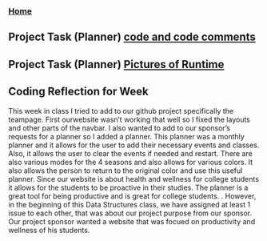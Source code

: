 ### <a href="https://JL1080.github.io/tri3data1/">Home</a>

## Project Task (Planner) [code and code comments](https://github.com/willcyber/tri3/commit/a9500dab328d51da96858788877c8d5544619474#diff-a52656e65d90eefaf4a1b5b97b0c5fcf82cc37fa282bf448bea3cc543a93502d)
## Project Task (Planner) [Pictures of Runtime](https://docs.google.com/document/d/1XrQOlz5pmtVgYH_zMxkhOg7-cB4cqWjwFq7pvvJh8bg/edit?usp=sharing)

## Coding Reflection for Week
This week in class I tried to add to our github project specifically the teampage. First ourwebsite wasn’t working that well so I fixed the layouts and other parts of the navbar. I also wanted to add to our sponsor’s requests for a planner so I added a planner. This planner was a monthly planner and it allows for the user to add their necessary events and classes. Also, it allows the user to clear the events if needed and restart. There are also various modes for the 4 seasons and also allows for various colors. It also allows the person to return to the original color and use this useful planner. Since our website is about health and wellness for college students it allows for the students to be proactive in their studies. The planner is a great tool for being productive and is great for college students. . However, in the beginning of this Data Structures class, we have assigned at least 1 issue to each other, that was about our project purpose from our sponsor. Our project sponsor wanted a website that was focued on productivity and wellness of his students.  
